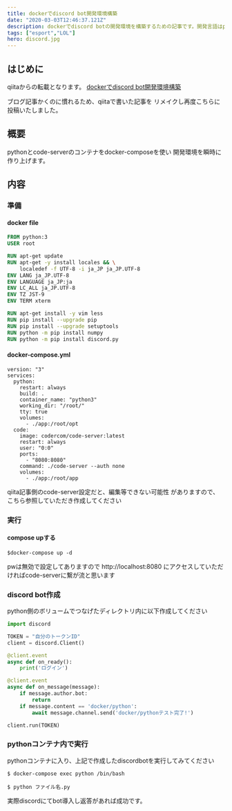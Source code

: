 ```yaml
---
title: dockerでdiscord bot開発環境構築
date: "2020-03-03T12:46:37.121Z"
description: dockerでdiscord botの開発環境を構築するための記事です。開発言語はpythonを前提に進めます。
tags: ["esport","LOL"]
hero: discord.jpg
---
```


## はじめに

qiitaからの転載となります。
[dockerでdiscord bot開発環境構築](https://qiita.com/takapp/items/abcf1f56285ba601b701)

ブログ記事かくのに慣れるため、qiitaで書いた記事を
リメイクし再度こちらに投稿いたしました。

## 概要
pythonとcode-serverのコンテナをdocker-composeを使い
開発環境を瞬時に作り上げます。

## 内容

### 準備

#### docker file

```Dockerfile
FROM python:3
USER root

RUN apt-get update
RUN apt-get -y install locales && \
    localedef -f UTF-8 -i ja_JP ja_JP.UTF-8
ENV LANG ja_JP.UTF-8
ENV LANGUAGE ja_JP:ja
ENV LC_ALL ja_JP.UTF-8
ENV TZ JST-9
ENV TERM xterm

RUN apt-get install -y vim less
RUN pip install --upgrade pip
RUN pip install --upgrade setuptools
RUN python -m pip install numpy
RUN python -m pip install discord.py
```

#### docker-compose.yml

```docker
version: "3"
services:
  python:
    restart: always
    build: .
    container_name: "python3"
    working_dir: "/root/"
    tty: true
    volumes:
      - ./app:/root/opt
  code:
    image: codercom/code-server:latest
    restart: always
    user: "0:0"
    ports:
      - "8080:8080"
    command: ./code-server --auth none
    volumes:
      - ./app:/root/app
```
qiita記事側のcode-server設定だと、編集等できない可能性
がありますので、こちら参照していただき作成してください

### 実行

#### compose upする

```shell
$docker-compose up -d
```
pwは無効で設定してありますので
http://localhost:8080
にアクセスしていただければcode-serverに繋が流と思います

### discord bot作成
python側のボリュームでつなげたディレクトリ内に以下作成してください
```python
import discord

TOKEN = "自分のトークンID"
client = discord.Client()

@client.event
async def on_ready():
    print('ログイン')

@client.event
async def on_message(message):
    if message.author.bot:
        return
    if message.content == 'docker/python':
        await message.channel.send('docker/pythonテスト完了!')

client.run(TOKEN)
```

### pythonコンテナ内で実行
pythonコンテナに入り、上記で作成したdiscordbotを実行してみてください
```shell
$ docker-compose exec python /bin/bash
```

```shell
$ python ファイル名.py
```
実際discordにてbot導入し返答があれば成功です。
